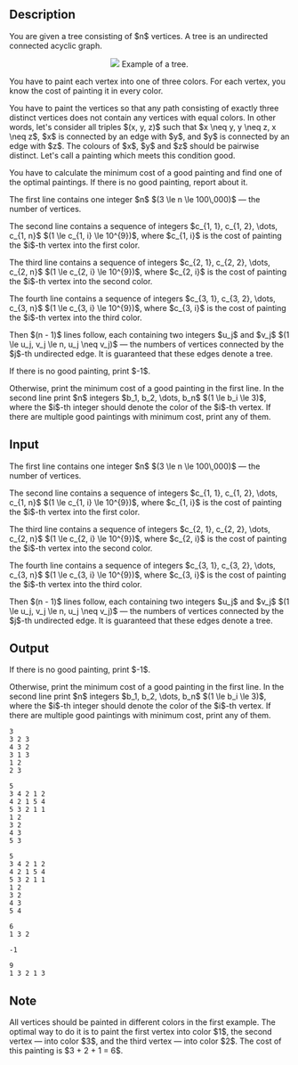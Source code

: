## Description

<div><p>You are given a tree consisting of $n$ vertices. A tree is an undirected connected acyclic graph.</p><center> <img class="tex-graphics" src="file://YUrenzxd.png" style="max-width: 100.0%;max-height: 100.0%;">   <span class="tex-font-size-small">Example of a tree.</span> </center><p>You have to paint each vertex into one of three colors. For each vertex, you know the cost of painting it in every color.</p><p>You have to paint the vertices so that any path consisting of exactly three distinct vertices does not contain any vertices with equal colors. In other words, let's consider all triples $(x, y, z)$ such that $x \neq y, y \neq z, x \neq z$, $x$ is connected by an edge with $y$, and $y$ is connected by an edge with $z$. The colours of $x$, $y$ and $z$ should be pairwise distinct. Let's call a painting which meets this condition <span class="tex-font-style-it">good</span>.</p><p>You have to calculate the minimum cost of a <span class="tex-font-style-it">good</span> painting and find one of the optimal paintings. If there is no <span class="tex-font-style-it">good</span> painting, report about it.</p></div><div class="input-specification"><p>The first line contains one integer $n$ $(3 \le n \le 100\,000)$ — the number of vertices.</p><p>The second line contains a sequence of integers $c_{1, 1}, c_{1, 2}, \dots, c_{1, n}$ $(1 \le c_{1, i} \le 10^{9})$, where $c_{1, i}$ is the cost of painting the $i$-th vertex into the first color.</p><p>The third line contains a sequence of integers $c_{2, 1}, c_{2, 2}, \dots, c_{2, n}$ $(1 \le c_{2, i} \le 10^{9})$, where $c_{2, i}$ is the cost of painting the $i$-th vertex into the second color.</p><p>The fourth line contains a sequence of integers $c_{3, 1}, c_{3, 2}, \dots, c_{3, n}$ $(1 \le c_{3, i} \le 10^{9})$, where $c_{3, i}$ is the cost of painting the $i$-th vertex into the third color.</p><p>Then $(n - 1)$ lines follow, each containing two integers $u_j$ and $v_j$ $(1 \le u_j, v_j \le n, u_j \neq v_j)$ — the numbers of vertices connected by the $j$-th undirected edge. It is guaranteed that these edges denote a tree.</p></div><div class="output-specification"><p>If there is no <span class="tex-font-style-it">good</span> painting, print $-1$.</p><p>Otherwise, print the minimum cost of a <span class="tex-font-style-it">good</span> painting in the first line. In the second line print $n$ integers $b_1, b_2, \dots, b_n$ $(1 \le b_i \le 3)$, where the $i$-th integer should denote the color of the $i$-th vertex. If there are multiple good paintings with minimum cost, print any of them.</p></div>

## Input

<p>The first line contains one integer $n$ $(3 \le n \le 100\,000)$ — the number of vertices.</p><p>The second line contains a sequence of integers $c_{1, 1}, c_{1, 2}, \dots, c_{1, n}$ $(1 \le c_{1, i} \le 10^{9})$, where $c_{1, i}$ is the cost of painting the $i$-th vertex into the first color.</p><p>The third line contains a sequence of integers $c_{2, 1}, c_{2, 2}, \dots, c_{2, n}$ $(1 \le c_{2, i} \le 10^{9})$, where $c_{2, i}$ is the cost of painting the $i$-th vertex into the second color.</p><p>The fourth line contains a sequence of integers $c_{3, 1}, c_{3, 2}, \dots, c_{3, n}$ $(1 \le c_{3, i} \le 10^{9})$, where $c_{3, i}$ is the cost of painting the $i$-th vertex into the third color.</p><p>Then $(n - 1)$ lines follow, each containing two integers $u_j$ and $v_j$ $(1 \le u_j, v_j \le n, u_j \neq v_j)$ — the numbers of vertices connected by the $j$-th undirected edge. It is guaranteed that these edges denote a tree.</p>

## Output

<p>If there is no <span class="tex-font-style-it">good</span> painting, print $-1$.</p><p>Otherwise, print the minimum cost of a <span class="tex-font-style-it">good</span> painting in the first line. In the second line print $n$ integers $b_1, b_2, \dots, b_n$ $(1 \le b_i \le 3)$, where the $i$-th integer should denote the color of the $i$-th vertex. If there are multiple good paintings with minimum cost, print any of them.</p>





```input1
3
3 2 3
4 3 2
3 1 3
1 2
2 3
```




```input2
5
3 4 2 1 2
4 2 1 5 4
5 3 2 1 1
1 2
3 2
4 3
5 3
```




```input3
5
3 4 2 1 2
4 2 1 5 4
5 3 2 1 1
1 2
3 2
4 3
5 4
```




```output1
6
1 3 2
```




```output2
-1
```




```output3
9
1 3 2 1 3
```



## Note

<p>All vertices should be painted in different colors in the first example. The optimal way to do it is to paint the first vertex into color $1$, the second vertex — into color $3$, and the third vertex — into color $2$. The cost of this painting is $3 + 2 + 1 = 6$.</p>
